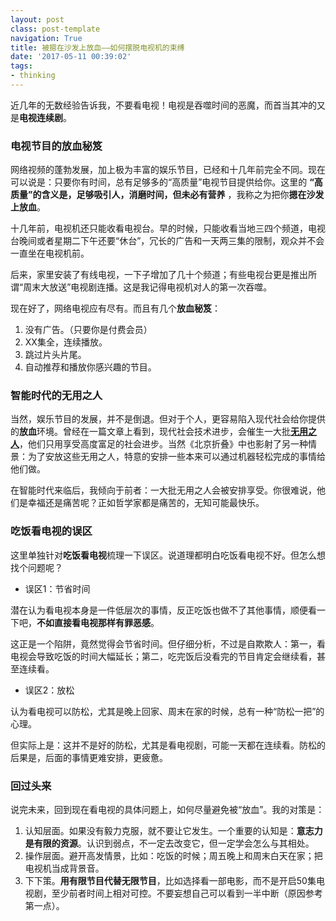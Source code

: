 ```yaml
---
layout: postclass: post-templatenavigation: True
title: 被摁在沙发上放血——如何摆脱电视机的束缚
date: '2017-05-11 00:39:02'
tags:
- thinking
---
```


近几年的无数经验告诉我，不要看电视！电视是吞噬时间的恶魔，而首当其冲的又是**电视连续剧**。

### 电视节目的放血秘笈
网络视频的蓬勃发展，加上极为丰富的娱乐节目，已经和十几年前完全不同。现在可以说是：只要你有时间，总有足够多的“高质量”电视节目提供给你。这里的 **“高质量”的含义是，足够吸引人，消磨时间，但未必有营养** ，我称之为把你**摁在沙发上放血**。

十几年前，电视机还只能收看电视台。早的时候，只能收看当地三四个频道，电视台晚间或者星期二下午还要“休台”，冗长的广告和一天两三集的限制，观众并不会一直坐在电视机前。

后来，家里安装了有线电视，一下子增加了几十个频道；有些电视台更是推出所谓“周末大放送”电视剧连播。这是我记得电视机对人的第一次吞噬。

现在好了，网络电视应有尽有。而且有几个**放血秘笈**：

1. 没有广告。（只要你是付费会员）
2. XX集全，连续播放。
3. 跳过片头片尾。
4. 自动推荐和播放你感兴趣的节目。

### 智能时代的无用之人
当然，娱乐节目的发展，并不是倒退。但对于个人，更容易陷入现代社会给你提供的**放血**环境。曾经在一篇文章上看到，现代社会技术进步，会催生一大批[**无用之人**](http://www.ruanyifeng.com/blog/2016/08/useless-people.html)，他们只用享受高度富足的社会进步。当然《北京折叠》中也影射了另一种情景：为了安放这些无用之人，特意的安排一些本来可以通过机器轻松完成的事情给他们做。

在智能时代来临后，我倾向于前者：一大批无用之人会被安排享受。你很难说，他们是幸福还是痛苦呢？正如哲学家都是痛苦的，无知可能最快乐。

### 吃饭看电视的误区
这里单独针对**吃饭看电视**梳理一下误区。说道理都明白吃饭看电视不好。但怎么想找个问题呢？

* 误区1：节省时间

潜在认为看电视本身是一件低层次的事情，反正吃饭也做不了其他事情，顺便看一下吧，**不如直接看电视那样有罪恶感**。

这正是一个陷阱，竟然觉得会节省时间。但仔细分析，不过是自欺欺人：第一，看电视会导致吃饭的时间大幅延长；第二，吃完饭后没看完的节目肯定会继续看，甚至连续看。

* 误区2：放松

认为看电视可以防松，尤其是晚上回家、周末在家的时候，总有一种“防松一把”的心理。

但实际上是：这并不是好的防松，尤其是看电视剧，可能一天都在连续看。防松的后果是，后面的事情更难安排，更疲惫。

### 回过头来
说完未来，回到现在看电视的具体问题上，如何尽量避免被“放血”。我的对策是：

1. 认知层面。如果没有毅力克服，就不要让它发生。一个重要的认知是：**意志力是有限的资源**。认识到弱点，不一定去改变它，但一定学会怎么与其相处。
2. 操作层面。避开高发情景，比如：吃饭的时候；周五晚上和周末白天在家；把电视机当成背景音。
3. 下下策。**用有限节目代替无限节目**，比如选择看一部电影，而不是开启50集电视剧，至少前者时间上相对可控。不要妄想自己可以看到一半中断（原因参考第一点）。
